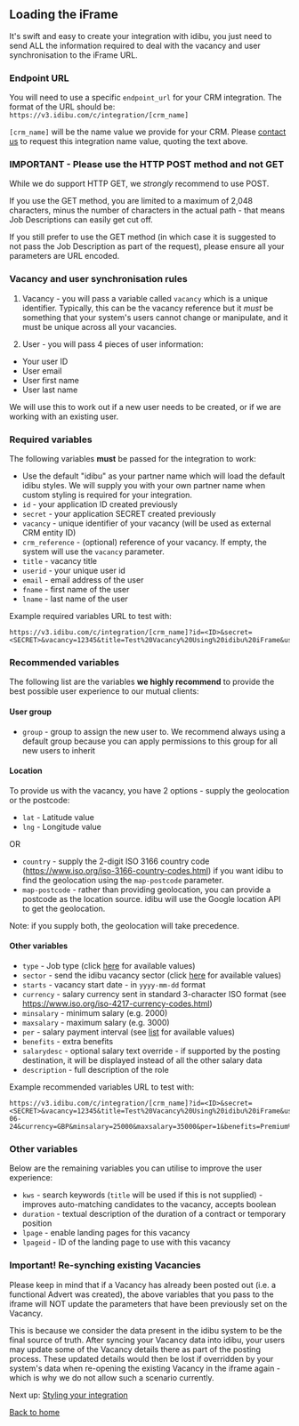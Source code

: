 ## Loading the iFrame

It's swift and easy to create your integration with idibu, you just need to send ALL the information required to deal with the vacancy and user synchronisation to the iFrame URL.

### Endpoint URL

You will need to use a specific `endpoint_url` for your CRM integration. The format of the URL should be: `https://v3.idibu.com/c/integration/[crm_name]`

`[crm_name]` will be the name value we provide for your CRM. Please [contact us](https://www.idibu.com/contact-support/) to request this integration name value, quoting the text above.

### IMPORTANT - Please use the HTTP POST method and not GET

While we do support HTTP GET, we _strongly_ recommend to use POST.

If you use the GET method, you are limited to a maximum of 2,048 characters, minus the number of characters in the actual path - that means Job Descriptions can easily get cut off.

If you still prefer to use the GET method (in which case it is suggested to not pass the Job Description as part of the request), please ensure all your parameters are URL encoded.

### Vacancy and user synchronisation rules

1. Vacancy - you will pass a variable called `vacancy` which is a unique identifier. Typically, this can be the vacancy reference but it _must_ be something that your system's users cannot change or manipulate, and it must be unique across all your vacancies.

2. User - you will pass 4 pieces of user information:
- Your user ID
- User email
- User first name
- User last name

We will use this to work out if a new user needs to be created, or if we are working with an existing user.

### Required variables

The following variables **must** be passed for the integration to work:

- Use the default "idibu" as your partner name which will load the default idibu styles. We will supply you with your own partner name when custom styling is required for your integration. 
- `id` - your application ID created previously
- `secret` - your application SECRET created previously
- `vacancy` - unique identifier of your vacancy (will be used as external CRM entity ID)
- `crm_reference` - (optional) reference of your vacancy. If empty, the system will use the `vacancy` parameter.
- `title` - vacancy title
- `userid` - your unique user id
- `email` - email address of the user
- `fname` - first name of the user
- `lname` - last name of the user

Example required variables URL to test with:
```
https://v3.idibu.com/c/integration/[crm_name]?id=<ID>&secret=<SECRET>&vacancy=12345&title=Test%20Vacancy%20Using%20idibu%20iFrame&userid=1234&email=test@test.com&fname=John&lname=Doe
```

### Recommended variables

The following list are the variables **we highly recommend** to provide the best possible user experience to our mutual clients:

#### User group

- `group` - group to assign the new user to. We recommend always using a default group because you can apply permissions to this group for all new users to inherit

#### Location

To provide us with the vacancy, you have 2 options - supply the geolocation or the postcode:

-  `lat` - Latitude value
-  `lng` - Longitude value

OR

-  `country` - supply the 2-digit ISO 3166 country code (https://www.iso.org/iso-3166-country-codes.html) if you want idibu to find the geolocation using the `map-postcode` parameter.
-  `map-postcode` - rather than providing geolocation, you can provide a postcode as the location source. idibu will use the Google location API to get the geolocation.

Note: if you supply both, the geolocation will take precedence.

#### Other variables

- `type` - Job type (click [here](https://github.com/oneworldmarket/idibu-v3-api/blob/master/stuff/iFrame%20integration/Variable%20data%20references.md) for available values)
- `sector` - send the idibu vacancy sector (click [here](https://github.com/oneworldmarket/idibu-v3-api/blob/master/stuff/iFrame%20integration/Variable%20data%20references.md) for available values)
- `starts` - vacancy start date - in `yyyy-mm-dd` format
- `currency` - salary currency sent in standard 3-character ISO format (see https://www.iso.org/iso-4217-currency-codes.html)
- `minsalary` - minimum salary (e.g. 2000)
- `maxsalary` - maximum salary (e.g. 3000)
- `per` - salary payment interval  (see [list](https://github.com/oneworldmarket/idibu-v3-api/blob/master/stuff/iFrame%20integration/Variable%20data%20references.md) for available values)
- `benefits` - extra benefits
- `salarydesc` - optional salary text override - if supported by the posting destination, it will be displayed instead of all the other salary data
- `description` - full description of the role

Example recommended variables URL to test with:

```
https://v3.idibu.com/c/integration/[crm_name]?id=<ID>&secret=<SECRET>&vacancy=12345&title=Test%20Vacancy%20Using%20idibu%20iFrame&userid=1234&email=test@test.com&fname=John&lname=Doe&lat=51.0&lng=-0.1&type=1&sector=18&starts=2017-06-24&currency=GBP&minsalary=25000&maxsalary=35000&per=1&benefits=Premium%20Health%20Care&salarydesc=30000%20GBP%20or%20more&description=Lorem%20ipsum%20dolor%20sit%20amet%2C%20consectetur%20adipiscing%20elit.%20Aenean%20malesuada%20risus%20orci%2C%20vitae%20congue%20elit%20pulvinar%20a.%20Curabitur%20metus%20eros%2C%20accumsan%20a%20mi%20vitae%2C%20consequat%20finibus%20metus.%20Nam%20venenatis%20at%20orci%20quis%20convallis.%20%0D%0A%0D%0APellentesque%20nec%20quam%20laoreet%2C%20pretium%20ex%20sed%2C%20lacinia%20mi.%20Vestibulum%20tristique%2C%20magna%20eget%20dictum%20egestas%2C%20felis%20erat%20malesuada%20lorem%2C%20vitae%20sollicitudin%20lacus%20quam%20sed%20risus.%20Proin%20feugiat%20bibendum%20ligula%20non%20venenatis.%20Phasellus%20tincidunt%20metus%20at%20tellus%20rhoncus%2C%20ac%20hendrerit%20est%20blandit.
```

### Other variables

Below are the remaining variables you can utilise to improve the user experience:

- `kws` - search keywords (`title` will be used if this is not supplied) - improves auto-matching candidates to the vacancy, accepts boolean
- `duration` - textual description of the duration of a contract or temporary position
- `lpage` - enable landing pages for this vacancy
- `lpageid` - ID of the landing page to use with this vacancy

### Important! Re-synching existing Vacancies
Please keep in mind that if a Vacancy has already been posted out (i.e. a functional Advert was created), the above variables that you pass to the iframe will NOT update the parameters that have been previously set on the Vacancy.

This is because we consider the data present in the idibu system to be the final source of truth. After syncing your Vacancy data into idibu, your users may update some of the Vacancy details there as part of the posting process. These updated details would then be lost if overridden by your system's data when re-opening the existing Vacancy in the iframe again - which is why we do not allow such a scenario currently.

Next up: [Styling your integration](https://github.com/oneworldmarket/idibu-v3-api/blob/master/stuff/iFrame%20integration/Styling%20your%20integration.md)

[Back to home](https://github.com/oneworldmarket/idibu-v3-api/blob/master/stuff/iFrame%20integration/README.md)
